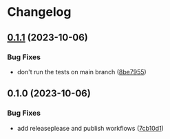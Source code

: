 # Changelog

## [0.1.1](https://github.com/fretboarder/citemplate/compare/v0.1.0...v0.1.1) (2023-10-06)


### Bug Fixes

* don't run the tests on main branch ([8be7955](https://github.com/fretboarder/citemplate/commit/8be79554bd7a4549993f662530fbfc8040c725b8))

## 0.1.0 (2023-10-06)


### Bug Fixes

* add releaseplease and publish workflows ([7cb10d1](https://github.com/fretboarder/citemplate/commit/7cb10d16efca623b6254479e1f805a5042caa8ed))
